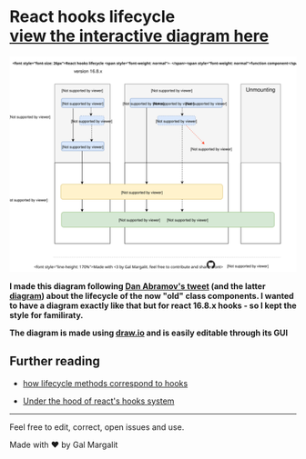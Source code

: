 <h1>
React hooks lifecycle
  <br/>
  <a href="https://wavez.github.io/react-hooks-lifecycle/"> 
  view the interactive diagram here
 </a> 
</h1>

  
![react hooks lifecycle](https://raw.githubusercontent.com/Wavez/react-hooks-lifecycle/master/chart.svg)

**I made this diagram following [Dan Abramov's tweet](https://twitter.com/dan_abramov/status/981712092611989509) (and the latter [diagram](http://projects.wojtekmaj.pl/react-lifecycle-methods-diagram/)) about the lifecycle of the now "old" class components.
I wanted to have a diagram exactly like that but for react 16.8.x hooks - so I kept the style for familiraty.**

**The diagram is made using [draw.io](https://draw.io) and is easily editable through its GUI**

## Further reading
- [how lifecycle methods correspond to hooks](https://reactjs.org/docs/hooks-faq.html#how-do-lifecycle-methods-correspond-to-hooks)

- [Under the hood of react's hooks system](https://medium.com/the-guild/under-the-hood-of-reacts-hooks-system-eb59638c9dba)
---
Feel free to edit, correct, open issues and use.

Made with ❤ by Gal Margalit



